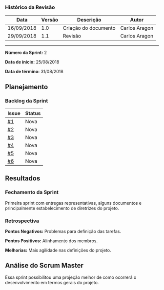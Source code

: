 ### Histórico da Revisão
| Data | Versão | Descrição | Autor |
|---|---|---|---|
| 16/09/2018| 1.0 |Criação do documento | Carlos Aragon |
| 29/09/2018| 1.1 |Revisão | Carlos Aragon |
-------------------------------------------------------------------------------------------------

**Número da Sprint:** 2

**Data de ínicio:** 25/08/2018

**Data de término:** 31/08/2018


## **Planejamento**

### **Backlog da Sprint**

| Issue | Status |
|-----------------------|-------------|
| [#1](https://github.com/fga-eps-mds/2018.2-PDF2CASH/issues/1) | Nova |
| [#2](https://github.com/fga-eps-mds/2018.2-PDF2CASH/issues/2) | Nova |
| [#3](https://github.com/fga-eps-mds/2018.2-PDF2CASH/issues/3) | Nova |
| [#4](https://github.com/fga-eps-mds/2018.2-PDF2CASH/issues/4) | Nova |
| [#5](https://github.com/fga-eps-mds/2018.2-PDF2CASH/issues/5) | Nova |
| [#6](https://github.com/fga-eps-mds/2018.2-PDF2CASH/issues/6) | Nova |


## **Resultados**

### **Fechamento da Sprint**

Primeira sprint com entregas representativas, alguns documentos e principalmente estabelecimento de diretrizes do projeto.

### **Retrospectiva**

**Pontos Negativos:** Problemas para definição das tarefas.

**Pontos Positivos:** Alinhamento dos membros.

**Melhorias:** Mais agilidade nas definições do projeto.


## **Análise do Scrum Master**

Essa sprint possibilitou uma projeção melhor de como ocorrerá o desenvolvimento em termos gerais do projeto.
